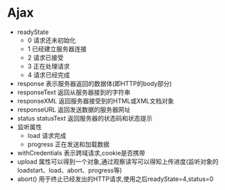 # Ajax
- readyState 
  - 0 请求还未初始化
  - 1 已经建立服务器连接
  - 2 请求已接受
  - 3 正在处理请求
  - 4 请求已经完成
- response  表示服务器返回的数据体(即HTTP的body部分)
- responseText  返回从服务器接到的字符串
- responseXML 返回服务器接受到的HTML或XML文档对象
- responseURL 返回发送数据的服务器网址
- status statusText 返回服务器的状态码和状态提示
- 监听属性
  - load  请求完成
  - progress  正在发送和加载数据
- withCredentials 表示跨域请求,cookie是否携带
- upload  属性可以得到一个对象,通过观察读写可以得知上传进度(监听对象的loadstart、load、abort、progress等)
- abort() 用于终止已经发出的HTTP请求,使用之后readyState=4,status=0